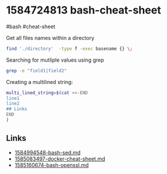 # 1584724813 bash-cheat-sheet
#bash #cheat-sheet

Get all files names within a directory
```bash
find './directory'  -type f -exec basename {} \;
```

Searching for mutliple values using grep
```bash
grep -e "field1|field2"
```

Creating a multilined string:
```bash
multi_lined_string=$(cat <<-END
line1
line2
## Links
END
)
```


## Links
- [1584994548-bash-sed.md](1584994548-bash-sed.md)
- [1585083497-docker-cheat-sheet.md](1585083497-docker-cheat-sheet.md)
- [1585160674-bash-openssl.md](1585160674-bash-openssl.md)
